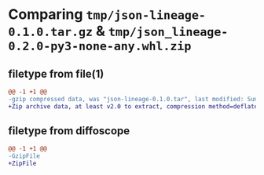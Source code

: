# Comparing `tmp/json-lineage-0.1.0.tar.gz` & `tmp/json_lineage-0.2.0-py3-none-any.whl.zip`

## filetype from file(1)

```diff
@@ -1 +1 @@
-gzip compressed data, was "json-lineage-0.1.0.tar", last modified: Sun Jun 25 16:23:48 2023, max compression
+Zip archive data, at least v2.0 to extract, compression method=deflate
```

## filetype from diffoscope

```diff
@@ -1 +1 @@
-GzipFile
+ZipFile
```

